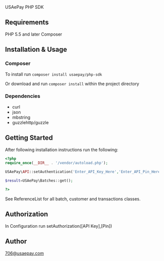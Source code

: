 USAePay PHP SDK

## Requirements

PHP 5.5 and later
Composer

## Installation & Usage

### Composer

To install run `composer install usaepay/php-sdk`

Or download and run `composer install` within the project directory

### Dependencies

- curl
- json
- mbstring
- guzzlehttp/guzzle

## Getting Started

After following installation instructions run the following:

```php
<?php
require_once(__DIR__ . '/vendor/autoload.php');

USAePay\API::setAuthentication('Enter_API_Key_Here','Enter_API_Pin_Here');

$result=USAePay\Batches::get();

?>
```
See ReferenceList for all batch, customer and transactions classes.

## Authorization

In Configuration run setAuthorization([API Key],[Pin])

## Author

706@usaepay.com

